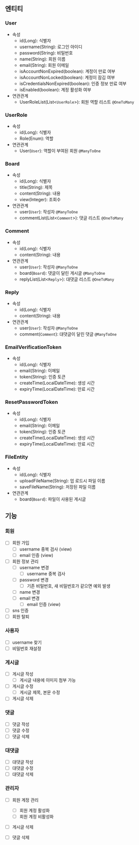 ## 엔티티

### User
- 속성
  - id(Long): 식별자
  - username(String): 로그인 아이디
  - password(String): 비밀번호
  - name(String): 회원 이름
  - email(String): 회원 이메일
  - isAccountNonExpired(boolean): 계정이 만료 여부
  - isAccountNonLocked(boolean): 계정이 잠김 여부
  - isCredentialsNonExpired(boolean): 인증 정보 만료 여부
  - isEnabled(boolean): 계정 활성화 여부
- 연관관계
  - UserRoleList(List<`UserRole`>): 회원 역할 리스트 `@OneToMany`

### UserRole
- 속성
  - id(Long): 식별자
  - Role(Enum): 역할
- 연관관계
  - User(`User`): 역할이 부여된 회원 `@ManyToOne`

### Board
- 속성
  - id(Long): 식별자
  - title(String): 제목
  - content(String): 내용
  - view(Integer): 조회수
- 연관관계
  - user(`User`): 작성자 `@ManyToOne`
  - commentList(List<`Comment`>): 댓글 리스트 `@OneToMany`

### Comment
- 속성
  - id(Long): 식별자
  - content(String): 내용
- 연관관계
  - user(`User`): 작성자 `@ManyToOne`
  - board(`Board`): 댓글이 달린 게시글 `@ManyToOne`
  - replyList(List<`Reply`>): 대댓글 리스트 `@OneToMany`

### Reply
- 속성
  - id(Long): 식별자
  - content(String): 내용
- 연관관계
  - user(`User`): 작성자 `@ManyToOne`
  - comment(`Comment`): 대댓글이 달린 댓글 `@ManyToOne`

### EmailVerificationToken
- 속성
  - id(Long): 식별자
  - email(String): 이메일
  - token(String): 인증 토큰
  - createTime(LocalDateTime): 생성 시간
  - expiryTime(LocalDateTime): 만료 시간

### ResetPasswordToken
- 속성
  - id(Long): 식별자
  - email(String): 이메일
  - token(String): 인증 토큰
  - createTime(LocalDateTime): 생성 시간
  - expiryTime(LocalDateTime): 만료 시간

### FileEntity
- 속성
  - id(Long): 식별자
  - uploadFileName(String): 업 로드시 파일 이름
  - saveFileName(String): 저장된 파일 이름
- 연관관계
  - board(`Board`): 파일이 사용된 게시글

## 기능

### 회원
- [ ] 회원 가입
  - [ ] username 중복 검사 (view)
  - [ ] email 인증 (view)
- [ ] 회원 정보 관리
  - [ ] username 변경
    - [ ] username 중복 검사
  - [ ] password 변경
    - [ ] 기존 비밀번호, 새 비밀번호가 같으면 예외 발생
  - [ ] name 변경
  - [ ] email 변경
    - [ ] email 인증 (view)
- [ ] sns 인증
- [ ] 회원 탈퇴

### 사용자
- [ ] username 찾기
- [ ] 비밀번호 재설정

### 게시글
- [ ] 게시글 작성
  - [ ] 게시글 내용에 이미지 첨부 가능
- [ ] 게시글 수정
  - [ ] 게시글 제목, 본문 수정
- [ ] 게시글 삭제

### 댓글
- [ ] 댓글 작성
- [ ] 댓글 수정
- [ ] 댓글 삭제

### 대댓글
- [ ] 대댓글 작성
- [ ] 대댓글 수정
- [ ] 대댓글 삭제

### 관리자
- [ ] 회원 계정 관리
  - [ ] 회원 계정 활성화
  - [ ] 회원 계정 비활성화
- [ ] 게시글 삭제
- [ ] 댓글 삭제







